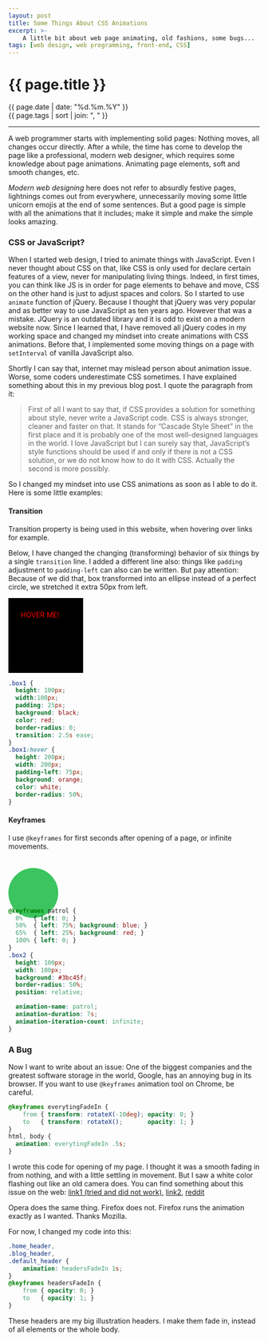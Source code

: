 ```yaml
---
layout: post
title: Some Things About CSS Animations
excerpt: >-
    A little bit about web page animating, old fashions, some bugs...
tags: [web design, web programming, front-end, CSS]
---
```


# {{ page.title }}

<div class="post_date">{{ page.date | date: "%d.%m.%Y" }}</div>
<div class="post_tags">{{ page.tags | sort | join: ", " }}</div>

***

A web programmer starts with implementing solid pages: Nothing moves, all changes occur directly. After a while, the time has come to develop the page like a professional, modern web designer, which requires some knowledge about page animations. Animating page elements, soft and smooth changes, etc.

*Modern web designing* here does not refer to absurdly festive pages, lightnings comes out from everywhere, unnecessarily moving some little unicorn emojis at the end of some sentences. But a good page is simple with all the animations that it includes; make it simple and make the simple looks amazing.

### CSS or JavaScript?

When I started web design, I tried to animate things with JavaScript. Even I never thought about CSS on that, like CSS is only used for declare certain features of a view, never for manipulating living things. Indeed, in first times, you can think like JS is in order for page elements to behave and move, CSS on the other hand is just to adjust spaces and colors. So I started to use `animate` function of jQuery. Because I thought that jQuery was very popular and as better way to use JavaScript as ten years ago. However that was a mistake. JQuery is an outdated library and it is odd to exist on a modern website now. Since I learned that, I have removed all jQuery codes in my working space and changed my mindset into create animations with CSS animations. Before that, I implemented some moving things on a page with `setInterval` of vanilla JavaScript also.

Shortly I can say that, internet may mislead person about animation issue. Worse, some coders underestimate CSS sometimes. I have explained something about this in my previous blog post. I quote the paragraph from it:

> First of all I want to say that, if CSS provides a solution for something about style, never write a JavaScript code. CSS is always stronger, cleaner and faster on that. It stands for “Cascade Style Sheet” in the first place and it is probably one of the most well-designed languages in the world. I love JavaScript but I can surely say that, JavaScript’s style functions should be used if and only if there is not a CSS solution, or we do not know how to do it with CSS. Actually the second is more possibly.

So I changed my mindset into use CSS animations as soon as I able to do it. Here is some little examples:

#### Transition

Transition property is being used in this website, when hovering over links for example.

Below, I have changed the changing (transforming) behavior of six things by a single `transition` line. I added a different line also: things like `padding` adjustment to `padding-left` can also can be written. But pay attention: Because of we did that, box transformed into an ellipse instead of a perfect circle, we stretched it extra 50px from left.

<div class="box1">HOVER ME!</div>
<style>
.box1 {
  height: 100px;
  width:100px;
  padding: 25px;
  background: black;
  color: red;
  border-radius: 0;
  transition: 2.5s ease;
}
.box1:hover {
  height: 200px;
  width: 200px;
  padding-left: 75px;
  background: orange;
  color: white;
  border-radius: 50%;
}
</style>

```css
.box1 {
  height: 100px;
  width:100px;
  padding: 25px;
  background: black;
  color: red;
  border-radius: 0;
  transition: 2.5s ease;
}
.box1:hover {
  height: 200px;
  width: 200px;
  padding-left: 75px;
  background: orange;
  color: white;
  border-radius: 50%;
}
```

#### Keyframes

I use `@keyframes` for first seconds after opening of a page, or infinite movements.

<div class="box2"></div>
<style>
@keyframes patrol {
  0%   { left: 0; }
  50%  { left: 75%; background: blue; }
  65%  { left: 25%; background: red; }
  100% { left: 0; }
}
.box2 {
  height: 100px;
  width: 100px;
  background: #3bc45f;
  border-radius: 50%;
  position: relative;
  margin-top: 35px;
  margin-bottom: -35px;

  animation-name: patrol;
  animation-duration: 7s;
  animation-iteration-count: infinite;
}
</style>
```css
@keyframes patrol {
  0%   { left: 0; }
  50%  { left: 75%; background: blue; }
  65%  { left: 25%; background: red; }
  100% { left: 0; }
}
.box2 {
  height: 100px;
  width: 100px;
  background: #3bc45f;
  border-radius: 50%;
  position: relative;

  animation-name: patrol;
  animation-duration: 7s;
  animation-iteration-count: infinite;
}
```

### A Bug

Now I want to write about an issue: One of the biggest companies and the greatest software storage in the world, Google, has an annoying bug in its browser. If you want to use `@keyframes` animation tool on Chrome, be careful.

```css
@keyframes everytingFadeIn {
    from { transform: rotateX(-10deg); opacity: 0; }
    to   { transform: rotateX();       opacity: 1; }
}
html, body {
  animation: everytingFadeIn .5s;
}
```

I wrote this code for opening of my page. I thought it was a smooth fading in from nothing, and with a little settling in movement. But I saw a white color flashing out like an old camera does. You can find something about this issue on the web: [link1 (tried and did not work)](https://www.sitepoint.com/fix-chrome-animation-flash-bug/), [link2](https://9to5google.com/2019/01/18/google-chrome-fix-white-flash/), [reddit](https://www.reddit.com/r/chrome/comments/b1tkxv/weird_white_flashes/)

Opera does the same thing. Firefox does not. Firefox runs the animation exactly as I wanted. Thanks Mozilla.

For now, I changed my code into this:

```css
.home_header,
.blog_header,
.default_header {
    animation: headersFadeIn 1s;
}
@keyframes headersFadeIn {
    from { opacity: 0; }
    to   { opacity: 1; }
}
```

These headers are my big illustration headers. I make them fade in, instead of all elements or the whole body.
